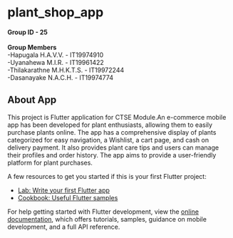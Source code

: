 # plant_shop_app
**Group ID - 25**  <br> <br>
**Group Members**
<br>-Hapugala H.A.V.V. - IT19974910 <br>
-Uyanahewa M.I.R. - IT19961422 <br>
-Thilakarathne M.H.K.T.S. - IT19972244 <br>
-Dasanayake N.A.C.H. - IT19974774 <br>


## About App

This project is Flutter application for CTSE Module.An e-commerce mobile app has been developed for plant enthusiasts, allowing them to easily purchase plants online. The app has a comprehensive display of plants categorized for easy navigation, a Wishlist, a cart page, and cash on delivery payment. It also provides plant care tips and users can manage their profiles and order history. The app aims to provide a user-friendly platform for plant purchases.

A few resources to get you started if this is your first Flutter project:

- [Lab: Write your first Flutter app](https://docs.flutter.dev/get-started/codelab)
- [Cookbook: Useful Flutter samples](https://docs.flutter.dev/cookbook)

For help getting started with Flutter development, view the
[online documentation](https://docs.flutter.dev/), which offers tutorials,
samples, guidance on mobile development, and a full API reference.
